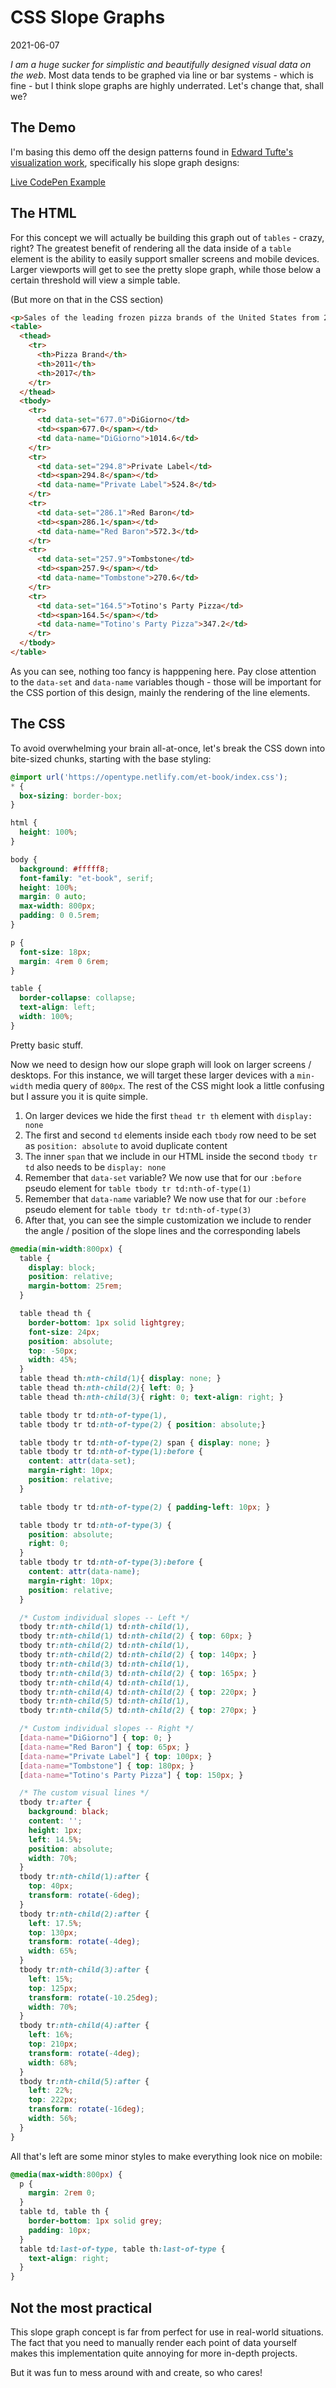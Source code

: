 # CSS Slope Graphs

2021-06-07

*I am a huge sucker for simplistic and beautifully designed visual data on the web*. Most data tends to be graphed via line or bar systems - which is fine - but I think slope graphs are highly underrated. Let's change that, shall we?

## The Demo

I'm basing this demo off the design patterns found in [Edward Tufte's visualization work](https://www.edwardtufte.com/tufte/books_vdqi), specifically his slope graph designs:

[Live CodePen Example](https://codepen.io/bradleytaunt/pen/jOBzXMe)

## The HTML

For this concept we will actually be building this graph out of `tables` - crazy, right? The greatest benefit of rendering all the data inside of a `table` element is the ability to easily support smaller screens and mobile devices. Larger viewports will get to see the pretty slope graph, while those below a certain threshold will view a simple table.

(But more on that in the CSS section)

```html
<p>Sales of the leading frozen pizza brands of the United States from 2011 to 2017 (in million US dollars) <br><em>Source: Statisa 2018</em></p>
<table>
  <thead>
    <tr>
      <th>Pizza Brand</th>
      <th>2011</th>
      <th>2017</th>
    </tr>
  </thead>
  <tbody>
    <tr>
      <td data-set="677.0">DiGiorno</td>
      <td><span>677.0</span></td>
      <td data-name="DiGiorno">1014.6</td>
    </tr>
    <tr>
      <td data-set="294.8">Private Label</td>
      <td><span>294.8</span></td>
      <td data-name="Private Label">524.8</td>
    </tr>
    <tr>
      <td data-set="286.1">Red Baron</td>
      <td><span>286.1</span></td>
      <td data-name="Red Baron">572.3</td>
    </tr>
    <tr>
      <td data-set="257.9">Tombstone</td>
      <td><span>257.9</span></td>
      <td data-name="Tombstone">270.6</td>
    </tr>
    <tr>
      <td data-set="164.5">Totino's Party Pizza</td>
      <td><span>164.5</span></td>
      <td data-name="Totino's Party Pizza">347.2</td>
    </tr>
  </tbody>
</table>
```

As you can see, nothing too fancy is happpening here. Pay close attention to the `data-set` and `data-name` variables though - those will be important for the CSS portion of this design, mainly the rendering of the line elements.



## The CSS

To avoid overwhelming your brain all-at-once, let's break the CSS down into bite-sized chunks, starting with the base styling:

```css
@import url('https://opentype.netlify.com/et-book/index.css');
* {
  box-sizing: border-box;
}

html {
  height: 100%;
}

body {
  background: #fffff8;
  font-family: "et-book", serif;
  height: 100%;
  margin: 0 auto;
  max-width: 800px;
  padding: 0 0.5rem;
}

p {
  font-size: 18px;
  margin: 4rem 0 6rem;
}

table {
  border-collapse: collapse;
  text-align: left;
  width: 100%;
}
```

Pretty basic stuff.

Now we need to design how our slope graph will look on larger screens / desktops. For this instance, we will target these larger devices with a `min-width` media query of `800px`. The rest of the CSS might look a little confusing but I assure you it is quite simple.

1. On larger devices we hide the first `thead tr th` element with `display: none`
2. The first and second `td` elements inside each `tbody` row need to be set as `position: absolute` to avoid duplicate content
3. The inner `span` that we include in our HTML inside the second `tbody tr td` also needs to be `display: none`
4. Remember that `data-set` variable? We now use that for our `:before` pseudo element for `table tbody tr td:nth-of-type(1)`
5. Remember that `data-name` variable? We now use that for our `:before` pseudo element for `table tbody tr td:nth-of-type(3)`
6. After that, you can see the simple customization we include to render the angle / position of the slope lines and the corresponding labels

```css
@media(min-width:800px) {
  table {
    display: block;
    position: relative;
    margin-bottom: 25rem;
  }

  table thead th {
    border-bottom: 1px solid lightgrey;
    font-size: 24px;
    position: absolute;
    top: -50px;
    width: 45%;
  }
  table thead th:nth-child(1){ display: none; }
  table thead th:nth-child(2){ left: 0; }
  table thead th:nth-child(3){ right: 0; text-align: right; }

  table tbody tr td:nth-of-type(1),
  table tbody tr td:nth-of-type(2) { position: absolute;}

  table tbody tr td:nth-of-type(2) span { display: none; }
  table tbody tr td:nth-of-type(1):before {
    content: attr(data-set);
    margin-right: 10px;
    position: relative;
  }

  table tbody tr td:nth-of-type(2) { padding-left: 10px; }

  table tbody tr td:nth-of-type(3) {
    position: absolute;
    right: 0;
  }
  table tbody tr td:nth-of-type(3):before {
    content: attr(data-name);
    margin-right: 10px;
    position: relative;
  }

  /* Custom individual slopes -- Left */
  tbody tr:nth-child(1) td:nth-child(1),
  tbody tr:nth-child(1) td:nth-child(2) { top: 60px; }
  tbody tr:nth-child(2) td:nth-child(1),
  tbody tr:nth-child(2) td:nth-child(2) { top: 140px; }
  tbody tr:nth-child(3) td:nth-child(1),
  tbody tr:nth-child(3) td:nth-child(2) { top: 165px; }
  tbody tr:nth-child(4) td:nth-child(1),
  tbody tr:nth-child(4) td:nth-child(2) { top: 220px; }
  tbody tr:nth-child(5) td:nth-child(1),
  tbody tr:nth-child(5) td:nth-child(2) { top: 270px; }

  /* Custom individual slopes -- Right */
  [data-name="DiGiorno"] { top: 0; }
  [data-name="Red Baron"] { top: 65px; }
  [data-name="Private Label"] { top: 100px; }
  [data-name="Tombstone"] { top: 180px; }
  [data-name="Totino's Party Pizza"] { top: 150px; }

  /* The custom visual lines */
  tbody tr:after {
    background: black;
    content: '';
    height: 1px;
    left: 14.5%;
    position: absolute;
    width: 70%;
  }
  tbody tr:nth-child(1):after {
    top: 40px;
    transform: rotate(-6deg);
  }
  tbody tr:nth-child(2):after {
    left: 17.5%;
    top: 130px;
    transform: rotate(-4deg);
    width: 65%;
  }
  tbody tr:nth-child(3):after {
    left: 15%;
    top: 125px;
    transform: rotate(-10.25deg);
    width: 70%;
  }
  tbody tr:nth-child(4):after {
    left: 16%;
    top: 210px;
    transform: rotate(-4deg);
    width: 68%;
  }
  tbody tr:nth-child(5):after {
    left: 22%;
    top: 222px;
    transform: rotate(-16deg);
    width: 56%;
  }
}
```

All that's left are some minor styles to make everything look nice on mobile:

```css
@media(max-width:800px) {
  p {
    margin: 2rem 0;
  }
  table td, table th {
    border-bottom: 1px solid grey;
    padding: 10px;
  }
  table td:last-of-type, table th:last-of-type {
    text-align: right;
  }
}
```

## Not the most practical
This slope graph concept is far from perfect for use in real-world situations. The fact that you need to manually render each point of data yourself makes this implementation quite annoying for more in-depth projects.

But it was fun to mess around with and create, so who cares!
